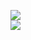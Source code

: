 [![](https://img.shields.io/badge/Made%20With-Github%20Spray-lightgrey.svg?style=for-the-badge&logo=github)](https://github.com/Annihil/github-spray#18148)  
[![](https://i.imgur.com/2DrTn0Z.gif)](https://github.com/Annihil/github-spray)
